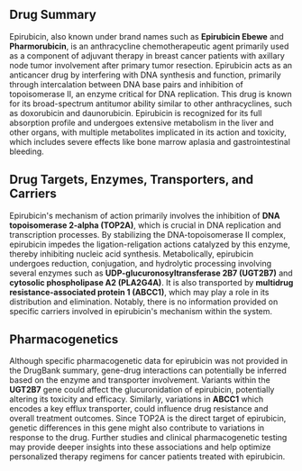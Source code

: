 ## Drug Summary
Epirubicin, also known under brand names such as **Epirubicin Ebewe** and **Pharmorubicin**, is an anthracycline chemotherapeutic agent primarily used as a component of adjuvant therapy in breast cancer patients with axillary node tumor involvement after primary tumor resection. Epirubicin acts as an anticancer drug by interfering with DNA synthesis and function, primarily through intercalation between DNA base pairs and inhibition of topoisomerase II, an enzyme critical for DNA replication. This drug is known for its broad-spectrum antitumor ability similar to other anthracyclines, such as doxorubicin and daunorubicin. Epirubicin is recognized for its full absorption profile and undergoes extensive metabolism in the liver and other organs, with multiple metabolites implicated in its action and toxicity, which includes severe effects like bone marrow aplasia and gastrointestinal bleeding.

## Drug Targets, Enzymes, Transporters, and Carriers
Epirubicin's mechanism of action primarily involves the inhibition of **DNA topoisomerase 2-alpha (TOP2A)**, which is crucial in DNA replication and transcription processes. By stabilizing the DNA-topoisomerase II complex, epirubicin impedes the ligation-religation actions catalyzed by this enzyme, thereby inhibiting nucleic acid synthesis. Metabolically, epirubicin undergoes reduction, conjugation, and hydrolytic processing involving several enzymes such as **UDP-glucuronosyltransferase 2B7 (UGT2B7)** and **cytosolic phospholipase A2 (PLA2G4A)**. It is also transported by **multidrug resistance-associated protein 1 (ABCC1)**, which may play a role in its distribution and elimination. Notably, there is no information provided on specific carriers involved in epirubicin's mechanism within the system.

## Pharmacogenetics
Although specific pharmacogenetic data for epirubicin was not provided in the DrugBank summary, gene-drug interactions can potentially be inferred based on the enzyme and transporter involvement. Variants within the **UGT2B7** gene could affect the glucuronidation of epirubicin, potentially altering its toxicity and efficacy. Similarly, variations in **ABCC1** which encodes a key efflux transporter, could influence drug resistance and overall treatment outcomes. Since TOP2A is the direct target of epirubicin, genetic differences in this gene might also contribute to variations in response to the drug. Further studies and clinical pharmacogenetic testing may provide deeper insights into these associations and help optimize personalized therapy regimens for cancer patients treated with epirubicin.